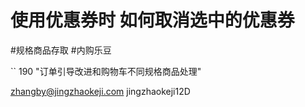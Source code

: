 # 使用优惠券时 如何取消选中的优惠券<br>
#规格商品存取
#内购乐豆

``
190
"订单引导改进和购物车不同规格商品处理"

zhangby@jingzhaokeji.com
jingzhaokeji12D

